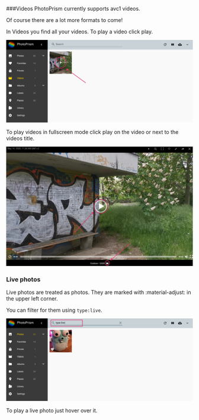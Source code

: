 ###Videos
PhotoPrism currently supports avc1 videos.

Of course there are a lot more formats to come!

In Videos you find all your videos. To play a video click play.

![Screenshot](../../img/video1.png)

To play videos in fullscreen mode click play on the video or next to the videos title.

![Screenshot](../../img/video.png)

### Live photos
Live photos are treated as photos.
They are marked with :material-adjust: in the upper left corner.

You can filter for them using `type:live`.

![Screenshot](../../img/livePhoto.png)

To play a live photo just hover over it.
